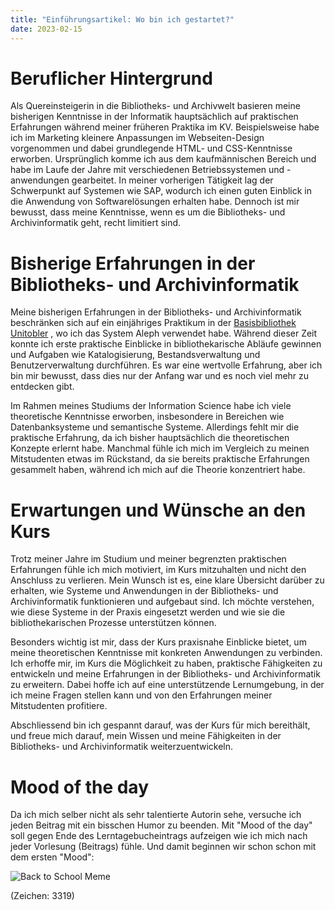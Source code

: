 ```yaml
---
title: "Einführungsartikel: Wo bin ich gestartet?"
date: 2023-02-15
---
```


# Beruflicher Hintergrund

Als Quereinsteigerin in die Bibliotheks- und Archivwelt basieren meine bisherigen Kenntnisse in der Informatik hauptsächlich auf praktischen Erfahrungen während meiner früheren Praktika im KV. Beispielsweise habe ich im Marketing kleinere Anpassungen im Webseiten-Design vorgenommen und dabei grundlegende HTML- und CSS-Kenntnisse erworben. Ursprünglich komme ich aus dem kaufmännischen Bereich und habe im Laufe der Jahre mit verschiedenen Betriebssystemen und -anwendungen gearbeitet. In meiner vorherigen Tätigkeit lag der Schwerpunkt auf Systemen wie SAP, wodurch ich einen guten Einblick in die Anwendung von Softwarelösungen erhalten habe. Dennoch ist mir bewusst, dass meine Kenntnisse, wenn es um die Bibliotheks- und Archivinformatik geht, recht limitiert sind.

# Bisherige Erfahrungen in der Bibliotheks- und Archivinformatik

Meine bisherigen Erfahrungen in der Bibliotheks- und Archivinformatik beschränken sich auf ein einjähriges Praktikum in der [Basisbibliothek Unitobler](https://www.ub.unibe.ch/teilbibliotheken/philosophisch_historische_faecher/basisbibliothek_unitobler_bto/index_ger.html)
, wo ich das System Aleph verwendet habe. Während dieser Zeit konnte ich erste praktische Einblicke in bibliothekarische Abläufe gewinnen und Aufgaben wie Katalogisierung, Bestandsverwaltung und Benutzerverwaltung durchführen. Es war eine wertvolle Erfahrung, aber ich bin mir bewusst, dass dies nur der Anfang war und es noch viel mehr zu entdecken gibt.

Im Rahmen meines Studiums der Information Science habe ich viele theoretische Kenntnisse erworben, insbesondere in Bereichen wie Datenbanksysteme und semantische Systeme. Allerdings fehlt mir die praktische Erfahrung, da ich bisher hauptsächlich die theoretischen Konzepte erlernt habe. Manchmal fühle ich mich im Vergleich zu meinen Mitstudenten etwas im Rückstand, da sie bereits praktische Erfahrungen gesammelt haben, während ich mich auf die Theorie konzentriert habe.

# Erwartungen und Wünsche an den Kurs

Trotz meiner Jahre im Studium und meiner begrenzten praktischen Erfahrungen fühle ich mich motiviert, im Kurs mitzuhalten und nicht den Anschluss zu verlieren. Mein Wunsch ist es, eine klare Übersicht darüber zu erhalten, wie Systeme und Anwendungen in der Bibliotheks- und Archivinformatik funktionieren und aufgebaut sind. Ich möchte verstehen, wie diese Systeme in der Praxis eingesetzt werden und wie sie die bibliothekarischen Prozesse unterstützen können.

Besonders wichtig ist mir, dass der Kurs praxisnahe Einblicke bietet, um meine theoretischen Kenntnisse mit konkreten Anwendungen zu verbinden. Ich erhoffe mir, im Kurs die Möglichkeit zu haben, praktische Fähigkeiten zu entwickeln und meine Erfahrungen in der Bibliotheks- und Archivinformatik zu erweitern. Dabei hoffe ich auf eine unterstützende Lernumgebung, in der ich meine Fragen stellen kann und von den Erfahrungen meiner Mitstudenten profitiere.

Abschliessend bin ich gespannt darauf, was der Kurs für mich bereithält, und freue mich darauf, mein Wissen und meine Fähigkeiten in der Bibliotheks- und Archivinformatik weiterzuentwickeln.

# Mood of the day
Da ich mich selber nicht als sehr talentierte Autorin sehe, versuche ich jeden Beitrag mit ein bisschen Humor zu beenden. Mit "Mood of the day" soll gegen Ende des Lerntagebucheintrags aufzeigen wie ich mich nach jeder Vorlesung (Beitrags) fühle. Und damit beginnen wir schon schon mit dem ersten "Mood":

![Back to School Meme](https://www.splashlearn.com/blog/wp-content/uploads/2022/04/Back-to-school-memes-1024x1024.jpg)

(Zeichen: 3319)


